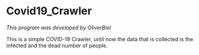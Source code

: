 # Covid19_Crawler

*This program was developed by OliverBiel*

This is a simple COVID-19 Crawler, until now the data that is collected is the infected and the dead number of people.
